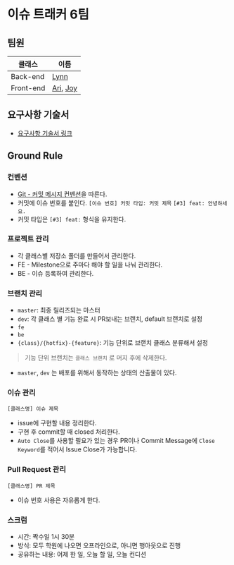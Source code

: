 # 이슈 트래커 6팀 

## 팀원

| 클래스      | 이름                      |
| --------- | -------------------------- |
| Back-end  | [Lynn](https://github.com/beemiel)               |
| Front-end | [Ari](https://github.com/kiyoesjh), [Joy](https://github.com/hyewon3938) |

## 요구사항 기술서

- [요구사항 기술서 링크](https://docs.google.com/spreadsheets/d/1HEQ4SfGuWop1xVdlVWgoPRmF0UA2lLrkM6px26G51yg/edit#gid=0)

## Ground Rule

### 컨벤션

- [Git - 커밋 메시지 컨벤션](https://doublesprogramming.tistory.com/256)을 따른다. 
- 커밋에 이슈 번호를 붙인다. 
  `[이슈 번호] 커밋 타입: 커밋 제목`
  `[#3] feat: 안녕하세요.`
- 커밋 타입은 `[#3] feat:` 형식을 유지한다.

          
### 프로젝트 관리

- 각 클래스별 저장소 폴더를 만들어서 관리한다.
- FE - Milestone으로 주마다 해야 할 일을 나눠 관리한다.
- BE - 이슈 등록하여 관리한다. 

### 브랜치 관리

- `master`: 최종 릴리즈되는 마스터
- `dev`: 각 클래스 별 기능 완료 시 PR보내는 브랜치, default 브랜치로 설정
- `fe` 
- `be`
- `{class}/{hotfix}-{feature}`: 기능 단위로 브랜치 클래스 분류해서 설정

> 기능 단위 브랜치는 `클래스 브랜치` 로 머지 후에 삭제한다.
- `master`, `dev` 는 배포를 위해서 동작하는 상태의 산출물이 있다.



### 이슈 관리

`[클래스명] 이슈 제목`
- issue에 구현할 내용 정리한다.
- 구현 후 commit할 때 closed 처리한다.
- `Auto Close`를 사용할 필요가 있는 경우 PR이나 Commit Message에 `Close Keyword`를 적어서 Issue Close가 가능합니다.


### Pull Request 관리

`[클래스명] PR 제목`
- 이슈 번호 사용은 자유롭게 한다.

### 스크럼

- 시간: 짝수일 1시 30분
- 방식: 모두 학원에 나오면 오프라인으로, 아니면 행아웃으로 진행
- 공유하는 내용: 어제 한 일, 오늘 할 일, 오늘 컨디션
